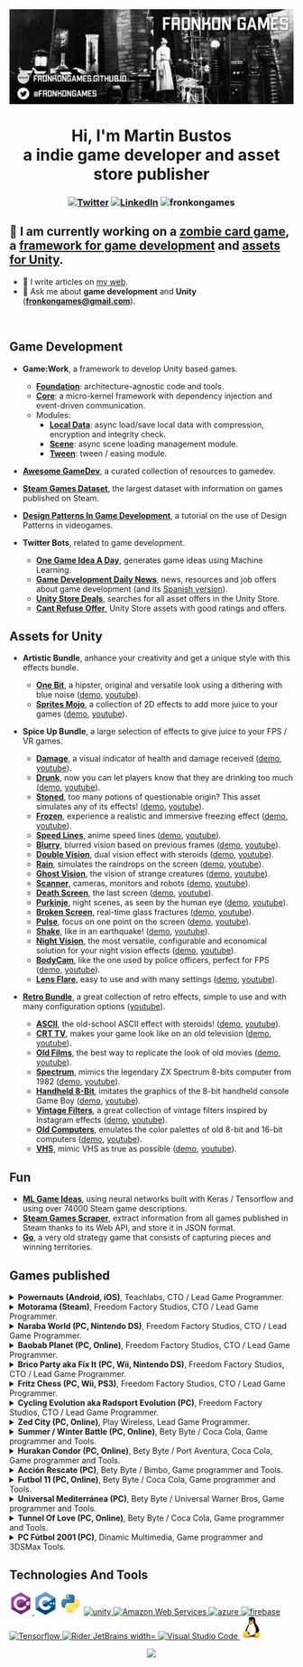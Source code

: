 <img align="center" src="images/github-banner.png">
<h1 align="center"> Hi, I'm Martin Bustos <br> a indie game developer and asset store publisher</h1>
<h3 align="center">
  <a href="https://twitter.com/fronkongames" target="_blank"><img alt="Twitter" src="https://img.shields.io/badge/twitter-%231DA1F2.svg?&style=for-the-badge&logo=twitter&logoColor=white" /></a>
   <a href="https://www.linkedin.com/in/martinbr" target="_blank"><img alt="LinkedIn" src="https://img.shields.io/badge/linkedin-%230077B5.svg?&style=for-the-badge&logo=linkedin&logoColor=white" /></a>
  <img src="https://komarev.com/ghpvc/?username=fronkongames&label=Profile%20views&color=0e75b6&style=for-the-badge" alt="fronkongames" />
</h3>

## 🔭 I am currently working on a [zombie card game](https://fronkongames.github.io/Dawn-Of-The-Cards/), a [framework for game development](https://github.com/FronkonGames/GameWork-Foundation) and [assets for Unity](https://assetstore.unity.com/publishers/62716).
* 📝 I write articles on [my web](https://fronkongames.github.io/).
* 💬 Ask me about **game development** and **Unity** (**fronkongames@gmail.com**).

<br>

## Game Development

* **Game:Work**, a framework to develop Unity based games.
  * **[Foundation](https://github.com/FronkonGames/GameWork-Foundation)**: architecture-agnostic code and tools.
  * **[Core](https://github.com/FronkonGames/GameWork-Core)**: a micro-kernel framework with dependency injection and event-driven communication.
  * Modules:
    * **[Local Data](https://github.com/FronkonGames/GameWork-Local-Data)**: async load/save local data with compression, encryption and integrity check.
    * **[Scene](https://github.com/FronkonGames/GameWork-Scene)**: async scene loading management module.
    * **[Tween](https://github.com/FronkonGames/GameWork-Tween)**: tween / easing module.

* **[Awesome GameDev](https://github.com/FronkonGames/Awesome-Gamedev)**, a curated collection of resources to gamedev.
* **[Steam Games Dataset](https://www.kaggle.com/datasets/fronkongames/steam-games-dataset)**, the largest dataset with information on games published on Steam.
* **[Design Patterns In Game Development](https://github.com/FronkonGames/GameWork-Foundation)**, a tutorial on the use of Design Patterns in videogames.

* **Twitter Bots**, related to game development.
  * **[One Game Idea A Day](https://twitter.com/OneGameIdeaADa1)**, generates game ideas using Machine Learning.
  * **[Game Development Daily News](https://twitter.com/daily_unity)**, news, resources and job offers about game development (and its [Spanish version](https://twitter.com/MenendevBot)).
  * **[Unity Store Deals](https://twitter.com/UnityStoreDeals)**, searches for all asset offers in the Unity Store.
  * **[Cant Refuse Offer](https://twitter.com/CantRefuseOffer)**, Unity Store assets with good ratings and offers.

## Assets for Unity

* **Artistic Bundle**, anhance your creativity and get a unique style with this effects bundle.
  * **[One Bit](https://assetstore.unity.com/packages/vfx/shaders/fullscreen-camera-effects/artistic-one-bit-216000)**, a hipster, original and versatile look using a dithering with blue noise ([demo](https://fronkongames.github.io/store/demos/onebit/), [youtube](https://www.youtube.com/watch?v=Yz9j7iXuDhY)).
  * **[Sprites Mojo](https://fronkongames.github.io/store/sprites-mojo.html)**, a collection of 2D effects to add more juice to your games ([demo](https://fronkongames.github.io/store/demos/sprites-mojo/), [youtube](https://www.youtube.com/watch?v=4eyGdIvJxko)).

* **Spice Up Bundle**, a large selection of effects to give juice to your FPS / VR games.
  * **[Damage](https://assetstore.unity.com/packages/vfx/shaders/fullscreen-camera-effects/spice-up-damage-247019)**, a visual indicator of health and damage received (<a href="https://fronkongames.github.io/store/demos/damage/">demo</a>, <a href="https://www.youtube.com/watch?v=rChUFliVX_E">youtube</a>).
  * **[Drunk](https://assetstore.unity.com/packages/vfx/shaders/fullscreen-camera-effects/spice-up-drunk-247929)**, now you can let players know that they are drinking too much (<a href="https://fronkongames.github.io/store/demos/drunk/">demo</a>, <a href="https://www.youtube.com/watch?v=L7agg4NP7XU">youtube</a>).
  * **[Stoned](https://assetstore.unity.com/packages/vfx/shaders/fullscreen-camera-effects/spice-up-stoned-248596)**, too many potions of questionable origin? This asset simulates any of its effects! (<a href="https://fronkongames.github.io/store/demos/stoned/">demo</a>, <a href="https://www.youtube.com/watch?v=5f_TMTkHXM0">youtube</a>).
  * **[Frozen](https://assetstore.unity.com/packages/vfx/shaders/fullscreen-camera-effects/spice-up-frozen-249207)**, experience a realistic and immersive freezing effect (<a href="https://fronkongames.github.io/store/demos/frozen/">demo</a>, <a href="https://www.youtube.com/watch?v=5f_TMTkHXM0">youtube</a>).
  * **[Speed Lines](https://assetstore.unity.com/packages/slug/250408)**, anime speed lines (<a href="https://fronkongames.github.io/store/demos/speedlines/">demo</a>, <a href="https://www.youtube.com/watch?v=KfDiwLYM6xw">youtube</a>).
  * **[Blurry](https://assetstore.unity.com/packages/vfx/shaders/fullscreen-camera-effects/spice-up-blurry-251642)**, blurred vision based on previous frames (<a href="https://fronkongames.github.io/store/demos/blurry/">demo</a>, <a href="https://www.youtube.com/watch?v=izte-BmU-nw">youtube</a>).
  * **[Double Vision](https://assetstore.unity.com/packages/vfx/shaders/fullscreen-camera-effects/spice-up-double-vision-252006)**, dual vision effect with steroids (<a href="https://fronkongames.github.io/store/demos/doublevision/">demo</a>, <a href="https://www.youtube.com/watch?v=FPELiWUmtw4">youtube</a>).
  * **[Rain](https://assetstore.unity.com/packages/vfx/shaders/fullscreen-camera-effects/spice-up-rain-252460)**, simulates the raindrops on the screen ([demo](https://fronkongames.github.io/store/demos/rain/), [youtube](https://www.youtube.com/watch?v=DKMAa_LY7yU)).
  * **[Ghost Vision](https://assetstore.unity.com/packages/vfx/shaders/fullscreen-camera-effects/spice-up-ghost-vision-252730)**, the vision of strange creatures ([demo](https://fronkongames.github.io/store/demos/ghostvision/), [youtube](https://www.youtube.com/watch?v=NyqkpzdqkNU)).
  * **[Scanner](https://assetstore.unity.com/packages/vfx/shaders/fullscreen-camera-effects/spice-up-scanner-253706)**, cameras, monitors and robots ([demo](https://fronkongames.github.io/store/demos/scanner/), [youtube](https://www.youtube.com/watch?v=cudFCcHb_HY)).
  * **[Death Screen](https://assetstore.unity.com/packages/vfx/shaders/fullscreen-camera-effects/spice-up-death-screen-254360)**, the last screen ([demo](https://fronkongames.github.io/store/demos/deathscreen/), [youtube](https://www.youtube.com/watch?v=ewXstV38FWc)).
  * **[Purkinje](https://assetstore.unity.com/packages/vfx/shaders/fullscreen-camera-effects/spice-up-purkinje-255525)**, night scenes, as seen by the human eye ([demo](https://fronkongames.github.io/store/demos/purkinje/), [youtube](https://www.youtube.com/watch?v=FGC6LDY1RGg)).
  * **[Broken Screen](https://assetstore.unity.com/packages/vfx/shaders/fullscreen-camera-effects/spice-up-broken-screen-256124)**, real-time glass fractures ([demo](https://fronkongames.github.io/store/demos/brokenscreen/), [youtube](https://www.youtube.com/watch?v=eqaPjR1KYPg)).
  * **[Pulse](https://assetstore.unity.com/packages/slug/257920)**, focus on one point on the screen ([demo](https://fronkongames.github.io/store/demos/pulse/), [youtube](https://www.youtube.com/watch?v=63-RWxded2A)).
  * **[Shake](https://assetstore.unity.com/packages/slug/258721)**, like in an earthquake! ([demo](https://fronkongames.github.io/store/demos/shake/), [youtube](https://www.youtube.com/watch?v=5Zc_0_BYOVw)).
  * **[Night Vision](https://assetstore.unity.com/packages/slug/259563)**, the most versatile, configurable and economical solution for your night vision effects ([demo](https://fronkongames.github.io/store/demos/nightvision/), [youtube](https://www.youtube.com/watch?v=7Dam3W04TzU)).
  * **[BodyCam](https://assetstore.unity.com/packages/slug/260035)**, like the one used by police officers, perfect for FPS ([demo](https://fronkongames.github.io/store/demos/bodycam/), [youtube](https://www.youtube.com/watch?v=pBp_WXNzlTY)).
  * **[Lens Flare](https://assetstore.unity.com/packages/slug/261769)**, easy to use and with many settings ([demo](https://fronkongames.github.io/store/demos/lensflare/), [youtube](https://www.youtube.com/watch?v=9Z6wVV6XXPk)).

* **[Retro Bundle](https://assetstore.unity.com/packages/vfx/shaders/fullscreen-camera-effects/retro-bundle-245493)**, a great collection of retro effects, simple to use and with many configuration options (<a href="https://www.youtube.com/watch?v=FPn7dk3fkG4">youtube</a>).
  * **[ASCII](https://assetstore.unity.com/packages/vfx/shaders/fullscreen-camera-effects/retro-ascii-241924)**, the old-school ASCII effect with steroids! (<a href="https://fronkongames.github.io/store/demos/ascii/">demo</a>, <a href="https://www.youtube.com/watch?v=shQxDDe8Aw4">youtube</a>).
  * **[CRT TV](https://assetstore.unity.com/packages/vfx/shaders/fullscreen-camera-effects/retro-crt-tv-241411)**, makes your game look like on an old television (<a href="https://fronkongames.github.io/store/demos/crttv/">demo</a>, <a href="https://www.youtube.com/watch?v=UFFvtpXdUBc">youtube</a>).
  * **[Old Films](https://assetstore.unity.com/packages/vfx/shaders/fullscreen-camera-effects/retro-spectrum-239827)**, the best way to replicate the look of old movies (<a href="https://fronkongames.github.io/store/demos/oldfilms/">demo</a>, <a href="https://www.youtube.com/watch?v=zBwXR_i6_gw">youtube</a>).
  * **[Spectrum](https://assetstore.unity.com/packages/vfx/shaders/fullscreen-camera-effects/retro-spectrum-239827)**, mimics the legendary ZX Spectrum 8-bits computer from 1982 (<a href="https://fronkongames.github.io/store/demos/spectrum/">demo</a>, <a href="https://www.youtube.com/watch?v=SdXHXljClF8">youtube</a>).
  * **[Handheld 8-Bit](https://assetstore.unity.com/packages/vfx/shaders/fullscreen-camera-effects/retro-handheld-8-bit-239924)**, imitates the graphics of the 8-bit handheld console Game Boy (<a href="https://fronkongames.github.io/store/demos/handheld8bit/">demo</a>, <a href="https://www.youtube.com/watch?v=j6vOE1nazbA">youtube</a>).
  * **[Vintage Filters](https://assetstore.unity.com/packages/vfx/shaders/fullscreen-camera-effects/retro-vintage-filters-242600)**, a great collection of vintage filters inspired by Instagram effects (<a href="https://fronkongames.github.io/store/demos/vintagefilters/">demo</a>, <a href="https://www.youtube.com/watch?v=YXMNQn7cu8I">youtube</a>).
  * **[Old Computers](https://assetstore.unity.com/packages/vfx/shaders/fullscreen-camera-effects/retro-old-computers-243911)**, emulates the color palettes of old 8-bit and 16-bit computers (<a href="https://fronkongames.github.io/store/demos/oldcomputers/">demo</a>, <a href="https://www.youtube.com/watch?v=_gADYOdLbL4">youtube</a>).
  * **[VHS](https://assetstore.unity.com/packages/slug/244944)**, mimic VHS as true as possible (<a href="https://fronkongames.github.io/store/demos/vhs/">demo</a>, <a href="https://www.youtube.com/watch?v=LH9KDnOq0dg">youtube</a>).

## Fun

* **[ML Game Ideas](https://github.com/FronkonGames/Machine-Learning-Game-Ideas)**, using neural networks built with Keras / Tensorflow and using over 74000 Steam game descriptions.
* **[Steam Games Scraper](https://github.com/FronkonGames/Steam-Games-Scraper)**, extract information from all games published in Steam thanks to its Web API, and store it in JSON format.
* **[Go](https://fronkongames.github.io/blog/go-weiqi-igo-baduk.html)**, a very old strategy game that consists of capturing pieces and winning territories.

## Games published

<details close>
  <summary><b>Powernauts (Android, iOS)</b>, Teachlabs, CTO / Lead Game Programmer.</summary>
  <table>
    <tr>
      <th><a href="https://www.youtube.com/watch?v=9cTPSxZqZfY"><img src="https://img.youtube.com/vi/9cTPSxZqZfY/0.jpg"></img></a></th>
      <th><img alt="Powernauts" src="images/Powernauts_0.jpg" width="374"></th>
      <th><img alt="Powernauts" src="images/Powernauts_1.jpg" width="374"></th>
    </tr>
  </table>
</details>

<details close>
  <summary><b>Motorama (Steam)</b>, Freedom Factory Studios, CTO / Lead Game Programmer.</summary>
  <table>
    <tr>
      <th><a href="https://www.youtube.com/watch?v=I_RbagXOpXk"><img src="https://img.youtube.com/vi/I_RbagXOpXk/0.jpg"></img></a></th>
      <th><img alt="Motorama" src="images/Motorama_0.jpg" width="374"></th>
      <th><img alt="Motorama" src="images/Motorama_1.jpg" width="374"></th>
      <th><img alt="Motorama" src="images/Motorama_2.jpg" width="374"></th>
      <th><img alt="Motorama" src="images/Motorama_3.jpg" width="374"></th>
    </tr>
  </table>
</details>

<details close>
  <summary><b>Naraba World (PC, Nintendo DS)</b>, Freedom Factory Studios, CTO / Lead Game Programmer.</summary>
  <table>
    <tr>
      <th><a href="https://www.youtube.com/watch?v=bF5DJOQkFPE"><img src="https://img.youtube.com/vi/bF5DJOQkFPE/0.jpg"></img></a></th>
      <th><img alt="Naraba World" src="images/Naraba_0.jpg" width="374"></th>
      <th><img alt="Naraba World" src="images/Naraba_1.jpg" width="374"></th>
      <th><img alt="Naraba World" src="images/Naraba_2.jpg" width="374"></th>
      <th><img alt="Naraba World" src="images/Naraba_3.jpg" width="374"></th>
    </tr>
  </table>
</details>

<details close>
  <summary><b>Baobab Planet (PC, Online)</b>, Freedom Factory Studios, CTO / Lead Game Programmer.</summary>
  <table>
    <tr>
      <th><a href="https://www.youtube.com/watch?v=yXq3sCn2cjQ"><img src="https://img.youtube.com/vi/yXq3sCn2cjQ/0.jpg"></img></a></th>
      <th><img alt="Baobab Planet" src="images/Baobab_0.jpg" width="374"></th>
      <th><img alt="Baobab Planet" src="images/Baobab_1.jpg" width="374"></th>
      <th><img alt="Baobab Planet" src="images/Baobab_2.jpg" width="374"></th>
    </tr>
  </table>
</details>

<details close>
  <summary><b>Brico Party aka Fix It (PC, Wii, Nintendo DS)</b>, Freedom Factory Studios, CTO / Lead Game Programmer.</summary>
  <table>
    <tr>
      <th><a href="https://www.youtube.com/watch?v=9j_7w6CLmjE"><img src="https://img.youtube.com/vi/9j_7w6CLmjE/0.jpg"></img></a></th>
      <th><img alt="Brico Party" src="images/Brico_0.jpg" width="374"></th>
      <th><img alt="Brico Party" src="images/Brico_1.jpg" width="374"></th>
      <th><img alt="Brico Party" src="images/Brico_2.jpg" width="374"></th>
    </tr>
  </table>
</details>

<details close>
  <summary><b>Fritz Chess (PC, Wii, PS3)</b>, Freedom Factory Studios, CTO / Lead Game Programmer.</summary>
  <table>
    <tr>
      <th><img alt="Fritz Chess" src="images/Fritz_0.jpg" width="374"></th>
      <th><img alt="Fritz Chess" src="images/Fritz_1.jpg" width="374"></th>
      <th><img alt="Fritz Chess" src="images/Fritz_2.jpg" width="374"></th>
      <th><img alt="Fritz Chess" src="images/Fritz_3.jpg" width="374"></th>
    </tr>
  </table>
</details>

<details close>
  <summary><b>Cycling Evolution aka Radsport Evolution (PC)</b>, Freedom Factory Studios, CTO / Lead Game Programmer.</summary>
  <table>
    <tr>
      <th><a href="https://www.youtube.com/watch?v=IsHRIYzHxFo"><img src="https://img.youtube.com/vi/IsHRIYzHxFo/0.jpg"></img></a></th>
      <th><img alt="Cycling Evolution" src="images/Cycling_0.jpg" width="374"></th>
      <th><img alt="Cycling Evolution" src="images/Cycling_1.jpg" width="374"></th>
      <th><img alt="Cycling Evolution" src="images/Cycling_2.jpg" width="374"></th>
    </tr>
  </table>
</details>

<details close>
  <summary><b>Zed City (PC, Online)</b>, Play Wireless, Lead Game Programmer.</summary>
  <table>
    <tr>
      <th><a href="https://www.youtube.com/watch?v=b7MHK6iD2_0"><img src="https://img.youtube.com/vi/b7MHK6iD2_0/0.jpg"></img></a></th>
      <th><img alt="Zed City" src="images/ZedCity_0.jpg" width="374"></th>
      <th><img alt="Zed City" src="images/ZedCity_1.jpg" width="374"></th>
      <th><img alt="Zed City" src="images/ZedCity_2.jpg" width="374"></th>
      <th><img alt="Zed City" src="images/ZedCity_3.jpg" width="374"></th>
      <th></th>
    </tr>
  </table>
</details>

<details close>
  <summary><b>Summer / Winter Battle (PC, Online)</b>, Bety Byte / Coca Cola, Game programmer and Tools.</summary>
  <table>
    <tr>
      <th><img alt="Summer / Winter Battle" src="images/Battle_0.jpg" width="374"></th>
      <th><img alt="Summer / Winter Battle" src="images/Battle_1.jpg" width="374"></th>
      <th><img alt="Summer / Winter Battle" src="images/Battle_2.jpg" width="374"></th>
    </tr>
  </table>
</details>

<details close>
  <summary><b>Hurakan Condor (PC, Online)</b>, Bety Byte / Port Aventura, Coca Cola, Game programmer and Tools.</summary>
  <table>
    <tr>
      <th><img alt="Hurakan Condor" src="images/HurakanCondor_0.jpg" width="374"></th>
    </tr>
</table>
</details>

<details close>
  <summary><b>Acción Rescate (PC)</b>, Bety Byte / Bimbo, Game programmer and Tools.</summary>
  <table>
    <tr>
      <th><img alt="Accion Rescate" src="images/AccionRescate_0.jpg" width="374"></th>
      <th><img alt="Accion Rescate" src="images/AccionRescate_1.jpg" width="374"></th>
      <th><img alt="Accion Rescate" src="images/AccionRescate_2.jpg" width="374"></th>
      <th><img alt="Accion Rescate" src="images/AccionRescate_3.jpg" width="374"></th>
      <th><img alt="Accion Rescate" src="images/AccionRescate_4.jpg" width="374"></th>
    </tr>
  </table>
</details>

<details close>
  <summary><b>Futbol 11 (PC, Online)</b>, Bety Byte / Coca Cola, Game programmer and Tools.</summary>
  <table>
    <tr>
      <th><img alt="Futbol 11" src="images/Futbol11_0.jpg" width="374"></th>
      <th><img alt="Futbol 11" src="images/Futbol11_1.jpg" width="374"></th>
    </tr>
  </table>
</details>

<details close>
  <summary><b>Universal Mediterránea (PC)</b>, Bety Byte / Universal Warner Bros, Game programmer and Tools.</summary>
  <table>
    <tr>
      <th><img alt="Universal Mediterránea" src="images/UniversalMediterranea_0.jpg"></th>
    </tr>
  </table>
</details>

<details close>
  <summary><b>Tunnel Of Love (PC, Online)</b>, Bety Byte / Coca Cola, Game programmer and Tools.</summary>
  <table>
    <tr>
      <th><img alt="Tunnel Of Love" src="images/TunnelOfLove_0.jpg" width="374"></th>
      <th><img alt="Tunnel Of Love" src="images/TunnelOfLove_1.jpg" width="374"></th>
      <th><img alt="Tunnel Of Love" src="images/TunnelOfLove_2.jpg" width="374"></th>
    </tr>
  </table>
</details>

<details close>
  <summary><b>PC Fútbol 2001 (PC)</b>, Dinamic Multimedia, Game programmer and 3DSMax Tools.</summary>
  <table>
    <tr>
      <th><img alt="PC Fútbol 2001" src="images/PCFutbol2001_0.jpg"></th>
      <th><img alt="PC Fútbol 2001" src="images/PCFutbol2001_1.jpg"></th>
      <th><img alt="PC Fútbol 2001" src="images/PCFutbol2001_2.jpg"></th>
      <th><img alt="PC Fútbol 2001" src="images/PCFutbol2001_3.jpg"></th>
    </tr>
  </table>
</details>

## Technologies And Tools

<p align="left">
  <a href="https://www.w3schools.com/cs/" target="_blank" rel="noreferrer"> <img src="https://raw.githubusercontent.com/devicons/devicon/master/icons/csharp/csharp-original.svg" alt="csharp" width="40" height="40"/> </a>
  <a href="https://www.w3schools.com/cpp/" target="_blank" rel="noreferrer"> <img src="https://raw.githubusercontent.com/devicons/devicon/master/icons/cplusplus/cplusplus-original.svg" alt="cplusplus" width="40" height="40"/></a>
  <a href="https://www.w3schools.com/python/" target="_blank" rel="noreferrer"> <img src="https://raw.githubusercontent.com/devicons/devicon/master/icons/python/python-original.svg" alt="Python" width="40" height="40"/></a>
  <a href="https://unity.com/" target="_blank" rel="noreferrer"> <img src="https://www.vectorlogo.zone/logos/unity3d/unity3d-icon.svg" alt="unity" width="40" height="40"/>
  <a href="https://aws.amazon.com/" target="_blank" rel="noreferrer"> <img src="https://www.vectorlogo.zone/logos/amazon_aws/amazon_aws-icon.svg" alt="Amazon Web Services" width="40" height="40"/> </a>
  <a href="https://azure.microsoft.com/" target="_blank" rel="noreferrer"> <img src="https://www.vectorlogo.zone/logos/microsoft_azure/microsoft_azure-icon.svg" alt="azure" width="40" height="40"/> </a>
  <a href="https://firebase.google.com/" target="_blank" rel="noreferrer"> <img src="https://www.vectorlogo.zone/logos/firebase/firebase-icon.svg" alt="firebase" width="40" height="40"/> </a>
  <a href="https://www.tensorflow.org/" target="_blank" rel="noreferrer"> <img src="https://www.vectorlogo.zone/logos/tensorflow/tensorflow-icon.svg" alt="Tensorflow" width="40" height="40"/> </a>
  <a href="https://www.jetbrains.com/rider/" target="_blank" rel="noreferrer"> <img src="https://www.vectorlogo.zone/logos/jetbrains/jetbrains-icon.svg" alt="Rider JetBrains width="40" height="40"/>
  <a href="https://code.visualstudio.com/" target="_blank" rel="noreferrer"> <img src="https://www.vectorlogo.zone/logos/visualstudio_code/visualstudio_code-icon.svg" alt="Visual Studio Code" width="40" height="40"/>
  <a href="https://www.linux.org/" target="_blank" rel="noreferrer"> <img src="https://raw.githubusercontent.com/devicons/devicon/master/icons/linux/linux-original.svg" alt="linux" width="40" height="40"/> </a>
</p>

<p align="center">
  <img src="https://raw.githubusercontent.com/bornmay/bornmay/Update/svg/Bottom.svg" />
</p>
